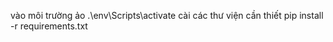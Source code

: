 
vào môi trường ảo
    .\env\Scripts\activate
cài các thư viện cần thiết
    pip install -r requirements.txt
